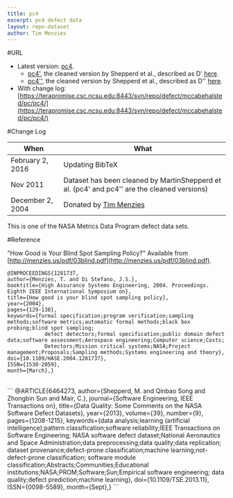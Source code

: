 ```yaml
---
title: pc4
excerpt: pc4 defect data
layout: repo-dataset
author: Tim Menzies
---
```



#URL

  * Latest version: [pc4](https://terapromise.csc.ncsu.edu:8443/svn/repo/defect/mccabehalsted/pc/pc4/pc4.arff).
      * [pc4'](https://terapromise.csc.ncsu.edu:8443/svn/repo/defect/mccabehalsted/pc/pc4/d), the cleaned version by Shepperd et al., described as D' [here](http://nasa-softwaredefectdatasets.wikispaces.com/home).
      * [pc4''](https://terapromise.csc.ncsu.edu:8443/svn/repo/defect/mccabehalsted/pc/pc4/dd), the cleaned version by Shepperd et al., described as D'' [here](http://nasa-softwaredefectdatasets.wikispaces.com/home).
  * With change log:[https://terapromise.csc.ncsu.edu:8443/svn/repo/defect/mccabehalsted/pc/pc4/](https://terapromise.csc.ncsu.edu:8443/svn/repo/defect/mccabehalsted/pc/pc4/)

#Change Log

When | What---- | ----
February 2, 2016 | Updating BibTeX
Nov 2011 | Dataset has been cleaned by MartinShepperd et al. (pc4' and pc4'' are the cleaned versions)
December 2, 2004 | Donated by [Tim Menzies](/repo/people)

This is one of the NASA Metrics Data Program defect data sets.

#Reference

"How Good is Your Blind Spot Sampling Policy?" Available from [http://menzies.us/pdf/03blind.pdf](http://menzies.us/pdf/03blind.pdf).
```
@INPROCEEDINGS{1281737,
author={Menzies, T. and Di Stefano, J.S.},
booktitle={High Assurance Systems Engineering, 2004. Proceedings. Eighth IEEE International Symposium on},
title={How good is your blind spot sampling policy},
year={2004},
pages={129-138},
keywords={formal specification;program verification;sampling methods;software metrics;automatic formal methods;black box probing;blind spot sampling;
            defect detectors;formal specification;public domain defect data;software assessment;Aerospace engineering;Computer science;Costs;
            Detectors;Mission critical systems;NASA;Project management;Proposals;Sampling methods;Systems engineering and theory},
doi={10.1109/HASE.2004.1281737},
ISSN={1530-2059},
month={March},}
```
<br>
```
@ARTICLE{6464273,
author={Shepperd, M. and Qinbao Song and Zhongbin Sun and Mair, C.},
journal={Software Engineering, IEEE Transactions on},
title={Data Quality: Some Comments on the NASA Software Defect Datasets},
year={2013},
volume={39},
number={9},
pages={1208-1215},
keywords={data analysis;learning (artificial intelligence);pattern classification;software reliability;IEEE Transactions on Software Engineering;
          NASA software defect dataset;National Aeronautics and Space Administration;data preprocessing;data quality;data replication;
          dataset provenance;defect-prone classification;machine learning;not-defect-prone classification;
          software module classification;Abstracts;Communities;Educational institutions;NASA;PROM;Software;Sun;Empirical software engineering;
          data quality;defect prediction;machine learning},
doi={10.1109/TSE.2013.11},
ISSN={0098-5589},
month={Sept},}
```
